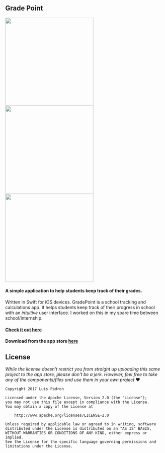 ## Grade Point

<img src="https://raw.githubusercontent.com/luispadron/GradePoint/master/Github%20Assets/demo-1.png" width="280"><img src="https://raw.githubusercontent.com/luispadron/GradePoint/master/Github%20Assets/demo-2.png" width="280"><img src="https://raw.githubusercontent.com/luispadron/GradePoint/master/Github%20Assets/demo-3.png" width="280">

#### A simple application to help students keep track of their grades.

Written in Swift for iOS devices. GradePoint is a school tracking and calculations app.
It helps students keep track of their progress in school with an _intuitive_ user interface.
I worked on this in my spare time between school/internship. 

#### [Check it out here](http://gradepoint.luispadron.com)

#### Download from the app store [here](https://itunes.apple.com/WebObjects/MZStore.woa/wa/viewSoftware?id=1207588479&mt=8)

## License

_While the license doesn't restrict you from straight up uploading this same project to the app store, please don't be a jerk.
However, feel free to take any of the components/files and use them in your own project_ ❤️

```
Copyright 2017 Luis Padron

Licensed under the Apache License, Version 2.0 (the "License");
you may not use this file except in compliance with the License.
You may obtain a copy of the License at

    http://www.apache.org/licenses/LICENSE-2.0

Unless required by applicable law or agreed to in writing, software
distributed under the License is distributed on an "AS IS" BASIS,
WITHOUT WARRANTIES OR CONDITIONS OF ANY KIND, either express or implied.
See the License for the specific language governing permissions and
limitations under the License.
```
